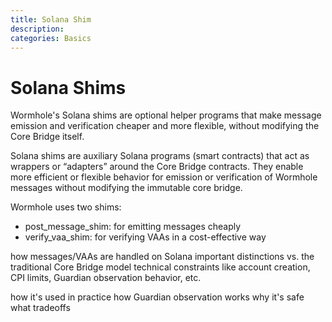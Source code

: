 ```yaml
---
title: Solana Shim
description:
categories: Basics
---
```


# Solana Shims

Wormhole's Solana shims are optional helper programs that make message emission and verification cheaper and more flexible, without modifying the Core Bridge itself.


Solana shims are auxiliary Solana programs (smart contracts) that act as wrappers or “adapters” around the Core Bridge contracts. They enable more efficient or flexible behavior for emission or verification of Wormhole messages without modifying the immutable core bridge.

Wormhole uses two shims:

- post_message_shim: for emitting messages cheaply
- verify_vaa_shim: for verifying VAAs in a cost-effective way

how messages/VAAs are handled on Solana
important distinctions vs. the traditional Core Bridge model
technical constraints like account creation, CPI limits, Guardian observation behavior, etc.

how it's used in practice
how Guardian observation works
why it's safe
what tradeoffs